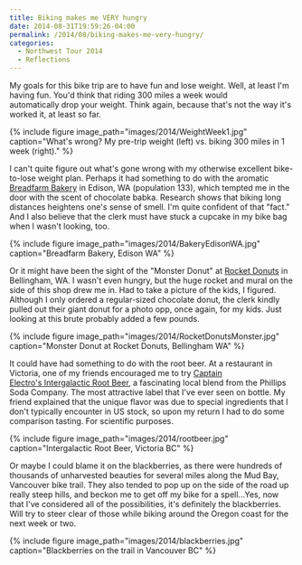 ```yaml
---
title: Biking makes me VERY hungry
date: 2014-08-31T19:59:26-04:00
permalink: /2014/08/biking-makes-me-very-hungry/
categories:
  - Northwest Tour 2014
  - Reflections
---
```

My goals for this bike trip are to have fun and lose weight. Well, at least I'm having fun. You'd think that riding 300 miles a week would automatically drop your weight. Think again, because that's not the way it's worked it, at least so far.

{% include figure image_path="images/2014/WeightWeek1.jpg" caption="What's wrong? My pre-trip weight (left) vs. biking 300 miles in 1 week (right)." %}

I can't quite figure out what's gone wrong with my otherwise excellent bike-to-lose weight plan. Perhaps it had something to do with the aromatic [Breadfarm Bakery](http://www.breadfarm.com) in Edison, WA (population 133), which tempted me in the door with the scent of chocolate babka. Research shows that biking long distances heightens one's sense of smell. I'm quite confident of that "fact." And I also believe that the clerk must have stuck a cupcake in my bike bag when I wasn't looking, too.

{% include figure image_path="images/2014/BakeryEdisonWA.jpg" caption="Breadfarm Bakery, Edison WA" %}

Or it might have been the sight of the "Monster Donut" at [Rocket Donuts](http://www.rocketdonuts.com) in Bellingham, WA. I wasn't even hungry, but the huge rocket and mural on the side of this shop drew me in. Had to take a picture of the kids, I figured. Although I only ordered a regular-sized chocolate donut, the clerk kindly pulled out their giant donut for a photo opp, once again, for my kids. Just looking at this brute probably added a few pounds.

{% include figure image_path="images/2014/RocketDonutsMonster.jpg" caption="Monster Donut at Rocket Donuts, Bellingham WA" %}

It could have had something to do with the root beer. At a restaurant in Victoria, one of my friends encouraged me to try [Captain Electro's Intergalactic Root Beer](http://phillipssoda.com/intergalactic-root-beer), a fascinating local blend from the Phillips Soda Company. The most attractive label that I've ever seen on bottle. My friend explained that the unique flavor was due to special ingredients that I don't typically encounter in US stock, so upon my return I had to do some comparison tasting. For scientific purposes.

{% include figure image_path="images/2014/rootbeer.jpg" caption="Intergalactic Root Beer, Victoria BC" %}

Or maybe I could blame it on the blackberries, as there were hundreds of thousands of unharvested beauties for several miles along the Mud Bay, Vancouver bike trail. They also tended to pop up on the side of the road up really steep hills, and beckon me to get off my bike for a spell...Yes, now that I've considered all of the possibilities, it's definitely the blackberries. Will try to steer clear of those while biking around the Oregon coast for the next week or two.

{% include figure image_path="images/2014/blackberries.jpg" caption="Blackberries on the trail in Vancouver BC" %}
